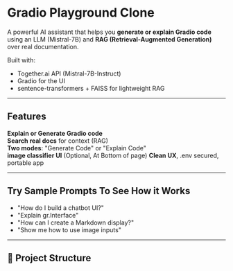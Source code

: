 # Gradio Playground Clone

A powerful AI assistant that helps you **generate or explain Gradio code** using an LLM (Mistral-7B) and **RAG (Retrieval-Augmented Generation)** over real documentation.

Built with:
-  Together.ai API (Mistral-7B-Instruct)
-  Gradio for the UI
-  sentence-transformers + FAISS for lightweight RAG

---

## Features

 **Explain or Generate Gradio code**  
 **Search real docs** for context (RAG)  
 **Two modes**: "Generate Code" or "Explain Code"  
 **image classifier UI** (Optional, At Bottom of page)
 **Clean UX**, .env secured, portable app

---

## Try Sample Prompts To See How it Works 

- "How do I build a chatbot UI?"
- "Explain gr.Interface"
- "How can I create a Markdown display?"
- "Show me how to use image inputs"

---

## 📂 Project Structure

